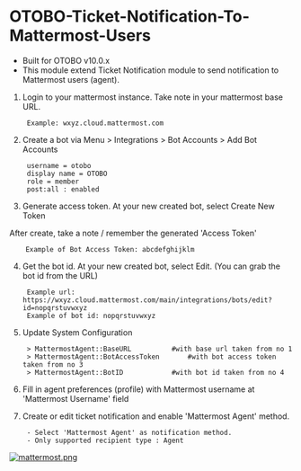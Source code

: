 # OTOBO-Ticket-Notification-To-Mattermost-Users
- Built for OTOBO v10.0.x
- This module extend Ticket Notification module to send notification to Mattermost users (agent).
  
  
1. Login to your mattermost instance. Take note in your mattermost base URL.
  
		Example: wxyz.cloud.mattermost.com
  
  
2. Create a bot via Menu > Integrations > Bot Accounts > Add Bot Accounts
  
		username = otobo
		display name = OTOBO
		role = member
		post:all : enabled
  
  
3. Generate access token. At your new created bot, select Create New Token
  
After create, take a note / remember the generated 'Access Token' 
  
		Example of Bot Access Token: abcdefghijklm
  
  
4. Get the bot id. At your new created bot, select Edit. (You can grab the bot id from the URL)
  
		Example url: https://wxyz.cloud.mattermost.com/main/integrations/bots/edit?id=nopqrstuvwxyz
		Example of bot id: nopqrstuvwxyz
  
  
5. Update System Configuration 
	
		> MattermostAgent::BaseURL			#with base url taken from no 1  
		> MattermostAgent::BotAccessToken		#with bot access token taken from no 3  
		> MattermostAgent::BotID			#with bot id taken from no 4  


6. Fill in agent preferences (profile) with Mattermost username at 'Mattermost Username' field


7. Create or edit ticket notification and enable 'Mattermost Agent' method.

		- Select 'Mattermost Agent' as notification method.  
		- Only supported recipient type : Agent  

[![mattermost.png](https://i.postimg.cc/sgLkW4Hz/mattermost.png)](https://postimg.cc/Bjx79HG7)